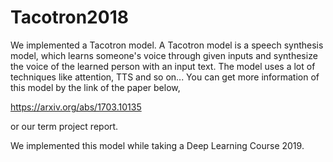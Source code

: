 # Tacotron2018
We implemented a Tacotron model. A Tacotron model is a speech synthesis model, which learns someone's voice through given inputs and synthesize the voice of the learned person with an input text. The model uses a lot of techniques like attention, TTS and so on... You can get more information of this model by the link of the paper below,

https://arxiv.org/abs/1703.10135

or our term project report.

We implemented this model while taking a Deep Learning Course 2019.
